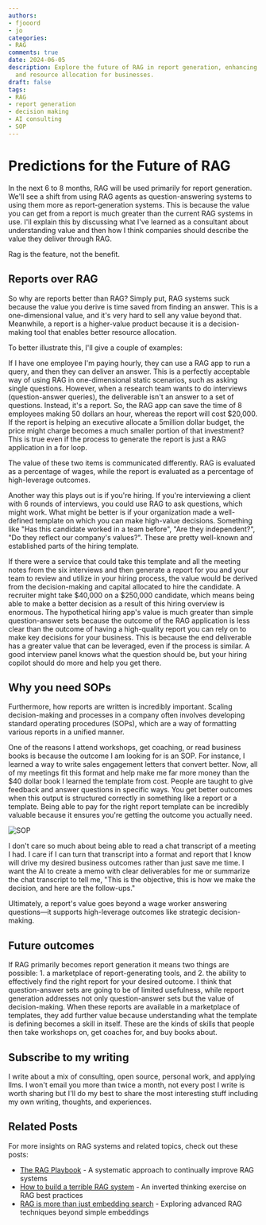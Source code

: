 ```yaml
---
authors:
- fjooord
- jo
categories:
- RAG
comments: true
date: 2024-06-05
description: Explore the future of RAG in report generation, enhancing decision-making
  and resource allocation for businesses.
draft: false
tags:
- RAG
- report generation
- decision making
- AI consulting
- SOP
---
```


# Predictions for the Future of RAG

In the next 6 to 8 months, RAG will be used primarily for report generation. We'll see a shift from using RAG agents as question-answering systems to using them more as report-generation systems. This is because the value you can get from a report is much greater than the current RAG systems in use. I'll explain this by discussing what I've learned as a consultant about understanding value and then how I think companies should describe the value they deliver through RAG.

Rag is the feature, not the benefit.

<!-- more -->

## Reports over RAG

So why are reports better than RAG? Simply put, RAG systems suck because the value you derive is time saved from finding an answer. This is a one-dimensional value, and it's very hard to sell any value beyond that. Meanwhile, a report is a higher-value product because it is a decision-making tool that enables better resource allocation.

To better illustrate this, I'll give a couple of examples: 

If I have one employee I'm paying hourly, they can use a RAG app to run a query, and then they can deliver an answer. This is a perfectly acceptable way of using RAG in one-dimensional static scenarios, such as asking single questions. However, when a research team wants to do interviews (question-answer queries), the deliverable isn't an answer to a set of questions. Instead, it's a report. So, the RAG app can save the time of 8 employees making 50 dollars an hour, whereas the report will cost $20,000. If the report is helping an executive allocate a 5million dollar budget, the price might charge becomes a much smaller portion of that investment? This is true even if the process to generate the report is just a RAG application in a for loop.

The value of these two items is communicated differently. RAG is evaluated as a percentage of wages, while the report is evaluated as a percentage of high-leverage outcomes.

Another way this plays out is if you're hiring. If you're interviewing a client with 6 rounds of interviews, you could use RAG to ask questions, which might work. What might be better is if your organization made a well-defined template on which you can make high-value decisions. Something like "Has this candidate worked in a team before", "Are they independent?", "Do they reflect our company's values?". These are pretty well-known and established parts of the hiring template.

If there were a service that could take this template and all the meeting notes from the six interviews and then generate a report for you and your team to review and utilize in your hiring process, the value would be derived from the decision-making and capital allocated to hire the candidate. A recruiter might take $40,000 on a $250,000 candidate, which means being able to make a better decision as a result of this hiring overview is enormous. The hypothetical hiring app's value is much greater than simple question-answer sets because the outcome of the RAG application is less clear than the outcome of having a high-quality report you can rely on to make key decisions for your business. This is because the end deliverable has a greater value that can be leveraged, even if the process is similar. A good interview panel knows what the question should be, but your hiring copilot should do more and help you get there.

## Why you need SOPs

Furthermore, how reports are written is incredibly important. Scaling decision-making and processes in a company often involves developing standard operating procedures (SOPs), which are a way of formatting various reports in a unified manner.

One of the reasons I attend workshops, get coaching, or read business books is because the outcome I am looking for is an SOP. For instance, I learned a way to write sales engagement letters that convert better. Now, all of my meetings fit this format and help make me far more money than the $40 dollar book I learned the template from cost. People are taught to give feedback and answer questions in specific ways. You get better outcomes when this output is structured correctly in something like a report or a template. Being able to pay for the right report template can be incredibly valuable because it ensures you're getting the outcome you actually need.

![SOP](https://media.geeksforgeeks.org/wp-content/uploads/20240419121413/Aim-of-SOP-(Standard-Operating-Procedure)-copy.webp)

I don't care so much about being able to read a chat transcript of a meeting I had. I care if I can turn that transcript into a format and report that I know will drive my desired business outcomes rather than just save me time. I want the AI to create a memo with clear deliverables for me or summarize the chat transcript to tell me, "This is the objective, this is how we make the decision, and here are the follow-ups."

Ultimately, a report's value goes beyond a wage worker answering questions—it supports high-leverage outcomes like strategic decision-making.

## Future outcomes

If RAG primarily becomes report generation it means two things are possible: 1. a marketplace of report-generating tools, and 2. the ability to effectively find the right report for your desired outcome. I think that question-answer sets are going to be of limited usefulness, while report generation addresses not only question-answer sets but the value of decision-making. When these reports are available in a marketplace of templates, they add further value because understanding what the template is defining becomes a skill in itself. These are the kinds of skills that people then take workshops on, get coaches for, and buy books about.

## Subscribe to my writing

I write about a mix of consulting, open source, personal work, and applying llms. I won't email you more than twice a month, not every post I write is worth sharing but I'll do my best to share the most interesting stuff including my own writing, thoughts, and experiences.

<script async data-uid="fe6b71773e" src="https://fivesixseven.ck.page/fe6b71773e/index.js"></script>

## Related Posts

For more insights on RAG systems and related topics, check out these posts:
- [The RAG Playbook](rag-flywheel.md) - A systematic approach to continually improve RAG systems
- [How to build a terrible RAG system](rag-inverted.md) - An inverted thinking exercise on RAG best practices
- [RAG is more than just embedding search](rag.md) - Exploring advanced RAG techniques beyond simple embeddings